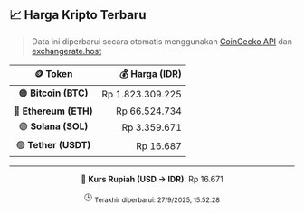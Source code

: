 

<!-- HARGA_KRIPTO -->
## 📈 Harga Kripto Terbaru

> Data ini diperbarui secara otomatis menggunakan [CoinGecko API](https://www.coingecko.com/) dan [exchangerate.host](https://exchangerate.host/)

<div align="center">

| 🪙 Token | 💰 Harga (IDR) |
|:------:|---------------:|
| 🟠 **Bitcoin (BTC)**   | Rp 1.823.309.225 |
| 🔵 **Ethereum (ETH)**  | Rp 66.524.734 |
| 🟣 **Solana (SOL)**    | Rp 3.359.671 |
| 🟢 **Tether (USDT)**   | Rp 16.687 |

---

💱 **Kurs Rupiah (USD → IDR)**: Rp 16.671

🕒 <sub>Terakhir diperbarui: 27/9/2025, 15.52.28</sub>

</div>
<!-- /HARGA_KRIPTO -->
